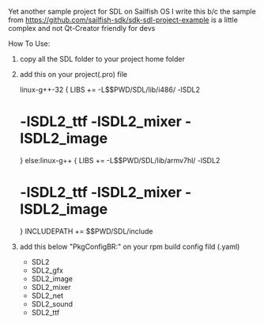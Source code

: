 Yet another sample project for SDL on Sailfish OS
I write this b/c the sample from https://github.com/sailfish-sdk/sdk-sdl-project-example is a little complex and not Qt-Creator friendly for devs

How To Use:
1. copy all the SDL folder to your project home folder
2. add this on your project(.pro) file

    linux-g++-32 {
    LIBS += -L$$PWD/SDL/lib/i486/ -lSDL2
    # -lSDL2_ttf -lSDL2_mixer -lSDL2_image
    }
    else:linux-g++ {
    LIBS += -L$$PWD/SDL/lib/armv7hl/ -lSDL2
    # -lSDL2_ttf -lSDL2_mixer -lSDL2_image
    }
    INCLUDEPATH += $$PWD/SDL/include

3. add this below "PkgConfigBR:" on your rpm build config fild (.yaml)
    - SDL2
    - SDL2_gfx
    - SDL2_image
    - SDL2_mixer
    - SDL2_net
    - SDL2_sound
    - SDL2_ttf
 